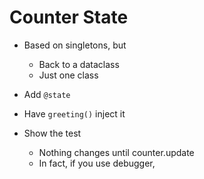# Counter State

- Based on singletons, but

  - Back to a dataclass
  - Just one class

- Add `@state`
- Have `greeting()` inject it
- Show the test
  - Nothing changes until counter.update
  - In fact, if you use debugger,
